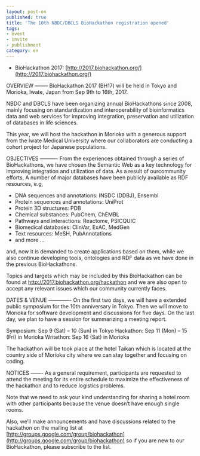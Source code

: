 ```yaml
---
layout: post-en
published: true
title: 'The 10th NBDC/DBCLS BioHackathon registration opened'
tags:
- event
- invite
- publishment
category: en
---
```

* BioHackathon 2017: [http://2017.biohackathon.org/](http://2017.biohackathon.org/)
 
OVERVIEW
——–
BioHackathon 2017 (BH17) will be held in Tokyo and Morioka, Iwate, Japan
from Sep 9th to 16th, 2017.

NBDC and DBCLS have been organizing annual BioHackathons since 2008,
mainly focusing on standardization and interoperability of bioinformatics
data and web services for improving integration, preservation and
utilization of databases in life sciences.

This year, we will host the hackathon in Morioka with a generous support
from the Iwate Medical University where our collaborators are conducting
a cohort project for Japanese populations.
 
OBJECTIVES
———-
From the experiences obtained through a series of BioHackathons, we have
chosen the Semantic Web as a key technology for improving integration and
utilization of data. As a result of ourcommunity efforts, A number of major
databases have been publicly available as RDF resources, e.g,

* DNA sequences and annotations: INSDC (DDBJ), Ensembl
* Protein sequences and annotations: UniProt
* Protein 3D structures: PDB
* Chemical substances: PubChem, ChEMBL
* Pathways and interactions: Reactome, PSICQUIC
* Biomedical databases: ClinVar, ExAC, MedGen
* Text resources: MeSH, PubAnnotations
* and more …

and, now it is demanded to create applications based on them, while we also
continue developing tools, ontologies and RDF data as we have done in the
previous BioHackathons.

Topics and targets which may be included by this BioHackathon can be found
at http://2017.biohackathon.org/hackathon and we are also open to accept
any relevant issues which our community currently faces.
 
DATES & VENUE
————-
On the first two days, we will have a extended public symposium for
the 10th anniversary in Tokyo. Then we will move to Morioka for software
development and discussions for five days. On the last day, we plan to
have a session for summarizing a meeting report.

Symposium: Sep 9 (Sat) – 10 (Sun) in Tokyo
Hackathon: Sep 11 (Mon) – 15 (Fri) in Morioka
Writethon: Sep 16 (Sat) in Morioka

The hackathon will be took place at the hotel Taikan which is located
at the country side of Morioka city where we can stay together and
focusing on coding.
 
NOTICES
——-
As a general requirement, participants are requested to attend the meeting
for its entire schedule to maximize the effectiveness of the hackathon and
to reduce logistics problems.

Note that we need to ask your kind understanding for sharing a hotel room
with other participants because the venue doesn’t have enough single rooms.

Also, we’ll make announcements and have discussions related to the hackathon
on the mailing list at [http://groups.google.com/group/biohackathon](http://groups.google.com/group/biohackathon) so
if you are new to our BioHackathon, please subscribe to the list.